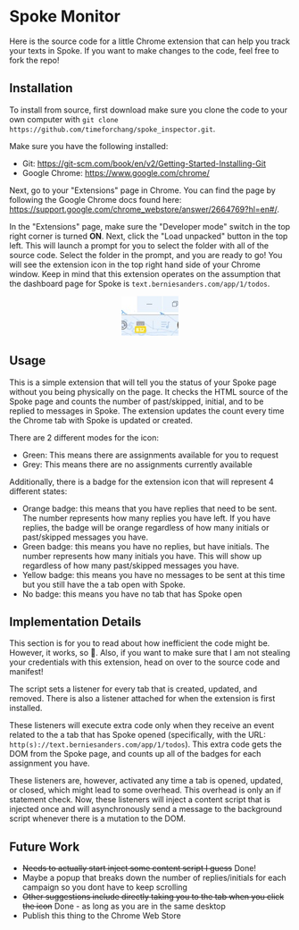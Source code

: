 # Spoke Monitor
Here is the source code for a little Chrome extension that can help you track your texts in Spoke. If you want to make changes to the code, feel free to fork the repo!

## Installation
To install from source, first download make sure you clone the code to your own computer with `git clone https://github.com/timeforchang/spoke_inspector.git`. 

Make sure you have the following installed:
- Git: https://git-scm.com/book/en/v2/Getting-Started-Installing-Git
- Google Chrome: https://www.google.com/chrome/

Next, go to your "Extensions" page in Chrome. You can find the page by following the Google Chrome docs found here: https://support.google.com/chrome_webstore/answer/2664769?hl=en#/. 

In the "Extensions" page, make sure the "Developer mode" switch in the top right corner is turned **ON**. Next, click the "Load unpacked" button in the top left. This will launch a prompt for you to select the folder with all of the source code. Select the folder in the prompt, and you are ready to go! You will see the extension icon in the top right hand side of your Chrome window. Keep in mind that this extension operates on the assumption that the dashboard page for Spoke is ```text.berniesanders.com/app/1/todos```. 

<div style="text-align:center;"><img src="screenshot.jpg" /></div>

## Usage
This is a simple extension that will tell you the status of your Spoke page without you being physically on the page. It checks the HTML source of the Spoke page and counts the number of past/skipped, initial, and to be replied to messages in Spoke. The extension updates the count every time the Chrome tab with Spoke is updated or created. 

There are 2 different modes for the icon:
- Green: This means there are assignments available for you to request
- Grey: This means there are no assignments currently available

Additionally, there is a badge for the extension icon that will represent 4 different states:
- Orange badge: this means that you have replies that need to be sent. The number represents how many replies you have left. If you have replies, the badge will be orange regardless of how many initials or past/skipped messages you have.
- Green badge: this means you have no replies, but have initials. The number represents how many initials you have. This will show up regardless of how many past/skipped messages you have.
- Yellow badge: this means you have no messages to be sent at this time but you still have the a tab open with Spoke.
- No badge: this means you have no tab that has Spoke open

## Implementation Details
This section is for you to read about how inefficient the code might be. However, it works, so 🤷‍. Also, if you want to make sure that I am not stealing your credentials with this extension, head on over to the source code and manifest! 

The script sets a listener for every tab that is created, updated, and removed. There is also a listener attached for when the extension is first installed. 

These listeners will execute extra code only when they receive an event related to the a tab that has Spoke opened (specifically, with the URL: ```http(s)://text.berniesanders.com/app/1/todos```). This extra code gets the DOM from the Spoke page, and counts up all of the badges for each assignment you have. 

These listeners are, however, activated any time a tab is opened, updated, or closed, which might lead to some overhead. This overhead is only an if statement check. Now, these listeners will inject a content script that is injected once and will asynchronously send a message to the background script whenever there is a mutation to the DOM.

## Future Work
- ~~Needs to actually start inject some content script I guess~~ Done!
- Maybe a popup that breaks down the number of replies/initials for each campaign so you dont have to keep scrolling
- ~~Other suggestions include directly taking you to the tab when you click the icon~~ Done - as long as you are in the same desktop
- Publish this thing to the Chrome Web Store